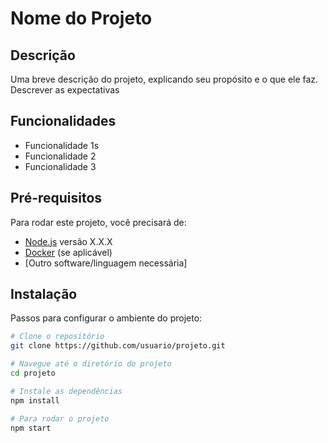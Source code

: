 # Nome do Projeto

## Descrição

Uma breve descrição do projeto, explicando seu propósito e o que ele faz.
Descrever as expectativas

## Funcionalidades

- Funcionalidade 1s
- Funcionalidade 2
- Funcionalidade 3

## Pré-requisitos

Para rodar este projeto, você precisará de:

- [Node.js](https://nodejs.org/) versão X.X.X
- [Docker](https://www.docker.com/) (se aplicável)
- [Outro software/linguagem necessária]

## Instalação

Passos para configurar o ambiente do projeto:

```bash
# Clone o repositório
git clone https://github.com/usuario/projeto.git

# Navegue até o diretório do projeto
cd projeto

# Instale as dependências
npm install

# Para rodar o projeto
npm start